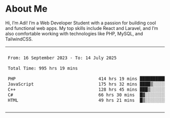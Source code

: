 <table border="0">
 <h1>About Me</h1>
 <p> Hi, I’m Adi! I’m a Web Developer Student with a passion for building cool and functional web apps. My top skills include React and Laravel, and I’m also comfortable working with technologies like PHP, MySQL, and TailwindCSS.


 <tr>
  <td>
  
 
 <!--START_SECTION:waka-->

```txt
From: 16 September 2023 - To: 14 July 2025

Total Time: 995 hrs 19 mins

PHP                                414 hrs 19 mins ██████████▒░░░░░░░░░░░░░░   41.19 %
JavaScript                         175 hrs 32 mins ████▒░░░░░░░░░░░░░░░░░░░░   17.45 %
C++                                128 hrs 45 mins ███▒░░░░░░░░░░░░░░░░░░░░░   12.80 %
C#                                 66 hrs 30 mins  █▓░░░░░░░░░░░░░░░░░░░░░░░   06.61 %
HTML                               49 hrs 21 mins  █▒░░░░░░░░░░░░░░░░░░░░░░░   04.91 %
```

<!--END_SECTION:waka-->
  </td>
    <td>
   <div align="start">
        <a href="https://open.spotify.com/user/dxso20he52f5d4ti73duavf95">
        <img width="200px" src="https://spotify-github-profile.kittinanx.com/api/view.svg?uid=dxso20he52f5d4ti73duavf95&cover_image=true&theme=default&show_offline=false&background_color=121212&interchange=false" alt="Spotify Now Playing">
    </a>
</div> 

  </td>
 </tr>

</table>





